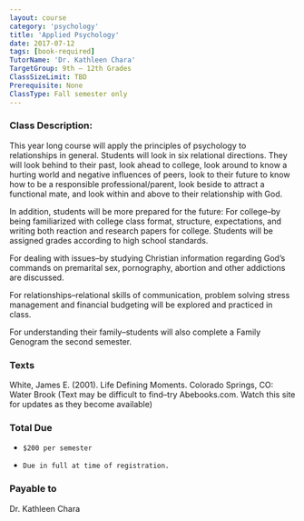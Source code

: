 ```yaml
---
layout: course
category: 'psychology'
title: 'Applied Psychology'
date: 2017-07-12
tags: [book-required]
TutorName: 'Dr. Kathleen Chara'
TargetGroup: 9th – 12th Grades
ClassSizeLimit: TBD
Prerequisite: None
ClassType: Fall semester only
---
```


### Class Description:
This year long course will apply the principles of psychology to relationships in general. Students will look in six relational directions. They will look behind to their past, look ahead to college, look around to know a hurting world and negative influences of peers, look to their future to know how to be a responsible professional/parent, look beside to attract a functional mate, and look within and above to their relationship with God.

In addition, students will be more prepared for the future:
 For college–by being familiarized with college class format, structure, expectations, and writing both reaction and research papers for college.   Students will be assigned grades according to high school standards.
 
For dealing with issues–by studying Christian information regarding God’s commands on premarital sex, pornography, abortion and other addictions are discussed.

For relationships–relational skills of communication, problem solving stress management and financial budgeting will be explored and practiced in class.

For understanding their family–students will also complete a  Family Genogram the second semester.

### Texts
White, James E. (2001). Life Defining Moments. Colorado Springs, CO: Water Brook  (Text may be difficult to find–try Abebooks.com.  Watch this site for updates as they become available)

### Total Due
*     $200 per semester
*     Due in full at time of registration.

### Payable to
Dr. Kathleen Chara